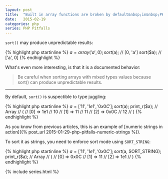 ```yaml
---
layout: post
title:  "Built in array functions are broken by default&nbsp;in&nbsp;PHP&nbsp;(1/2)"
date:   2015-02-19
categories: php
series: PHP Pitfalls
---
```


`sort()` may produce unpredictable results:

{% highlight php startinline %}
    $a = array('a', 0);
    sort($a); // [0, 'a']
    sort($a); // ['a', 0]
{% endhighlight %}

What's even more interesting, is that it is a documented behavior:

> Be careful when sorting arrays with mixed types values because
> sort() can produce unpredictable results.

---

By default, `sort()` is suspectible to type juggling:

{% highlight php startinline %}
$a = ['11', '1e1', '0x0C'];
sort($a);
print_r($a);
// Array
// (
//     [0] => 1e1  // 10
//     [1] => 11   // 11
//     [2] => 0x0C // 12
// )
{% endhighlight %}

As you know from previous articles, this is an example
of [numeric strings in action]({% post_url 2015-01-29-php-pitfalls-numeric-strings %}).

To sort it as strings, you need to enforce sort mode using `SORT_STRING`:

{% highlight php startinline %}
$a = ['11', '1e1', '0x0C'];
sort($a, SORT_STRING);
print_r($a);
// Array
// (
//     [0] => 0x0C
//     [1] => 11
//     [2] => 1e1
// )
{% endhighlight %}



{% include series.html %}

[php.references]: http://php.net/manual/en/language.references.whatdo.php
[php.spl-types]: http://php.net/manual/en/book.spl-types.php
[php.array-functions]: http://php.net/manual/en/ref.array.php
[php.arrays#syntax]: http://php.net/manual/en/language.types.array.php#language.types.array.syntax
[php.operators-array]: http://php.net/manual/en/language.operators.array.php#language.operators.array
[php.type-juggling]: http://php.net/manual/en/types.comparisons.php#types.comparisions-loose
[php.type-casting]: http://php.net/manual/en/language.types.type-juggling.php#language.types.typecasting
[php.type-comparison#types-table]: http://php.net/manual/en/language.operators.comparison.php#language.operators.comparison.types
[php.string#to-number]: http://php.net/manual/en/language.types.string.php#language.types.string.conversion
[php.array-search]: http://php.net/manual/en/function.array-search.php
[php.array-intersect#notes]: http://php.net/manual/en/function.array-intersect.php#refsect1-function.array-intersect-notes
[php.sort#parameters]: http://php.net/manual/en/function.sort.php#refsect1-function.sort-parameters
[php.is-numeric]: http://php.net/manual/en/function.is-numeric.php
[php.ctype-digit]: http://php.net/manual/en/function.ctype-digit.php
[php.gmp-cmp]: http://php.net/manual/en/function.gmp-cmp.php
[php.bccomp]: http://php.net/manual/en/function.bccomp.php


